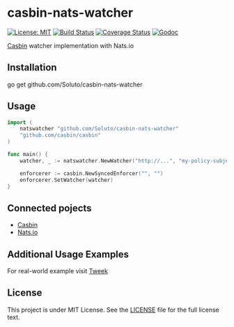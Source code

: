 # casbin-nats-watcher

[![License: MIT](https://img.shields.io/badge/License-MIT-yellow.svg)](https://opensource.org/licenses/MIT)
[![Build Status](https://travis-ci.org/Soluto/casbin-nats-watcher.svg?branch=master)](https://travis-ci.org/Soluto/casbin-nats-watcher)
[![Coverage Status](https://coveralls.io/repos/github/Soluto/casbin-nats-watcher/badge.svg?branch=master)](https://coveralls.io/github/Soluto/casbin-nats-watcher?branch=master)
[![Godoc](https://godoc.org/github.com/Soluto/casbin-nats-watcher?status.svg)](https://godoc.org/github.com/Soluto/casbin-nats-watcher)

[Casbin](https://github.com/casbin/casbin) watcher implementation with Nats.io

## Installation

go get github.com/Soluto/casbin-nats-watcher

## Usage
```go
import (
	natswatcher "github.com/Soluto/casbin-nats-watcher"
	"github.com/casbin/casbin"
)

func main() {
	watcher, _ := natswatcher.NewWatcher("http://...", "my-policy-subject")

	enforcerer := casbin.NewSyncedEnforcer("", "")
	enforcerer.SetWatcher(watcher)
}
```

## Connected pojects
- [Casbin](https://github.com/casbin/casbin)
- [Nats.io](https://github.com/nats-io/go-nats)


## Additional Usage Examples

For real-world example visit [Tweek](https://github.com/Soluto/tweek)

## License

This project is under MIT License. See the [LICENSE](LICENSE) file for the full license text.
